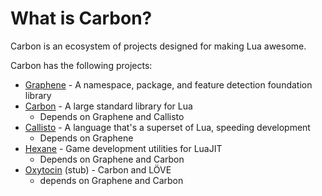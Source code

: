 # What is Carbon?
Carbon is an ecosystem of projects designed for making Lua awesome.

Carbon has the following projects:
- [Graphene](https://github.com/lua-carbon/graphene) - A namespace, package, and feature detection foundation library
- [Carbon](https://github.com/lua-carbon/carbon) - A large standard library for Lua
	- Depends on Graphene and Callisto
- [Callisto](https://github.com/lua-carbon/callisto) - A language that's a superset of Lua, speeding development
	- Depends on Graphene
- [Hexane](https://github.com/lua-carbon/hexane) - Game development utilities for LuaJIT
	- Depends on Graphene and Carbon
- [Oxytocin](https://github.com/lua-carbon/oxytocin) (stub) - Carbon and LÖVE
	- depends on Graphene and Carbon
